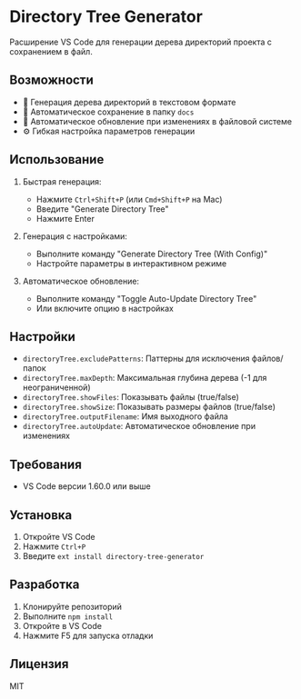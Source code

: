# Directory Tree Generator

Расширение VS Code для генерации дерева директорий проекта с сохранением в файл.

## Возможности

- 🌳 Генерация дерева директорий в текстовом формате
- 📁 Автоматическое сохранение в папку `docs`
- 🔄 Автоматическое обновление при изменениях в файловой системе
- ⚙️ Гибкая настройка параметров генерации

## Использование

1. Быстрая генерация:
   - Нажмите `Ctrl+Shift+P` (или `Cmd+Shift+P` на Mac)
   - Введите "Generate Directory Tree"
   - Нажмите Enter

2. Генерация с настройками:
   - Выполните команду "Generate Directory Tree (With Config)"
   - Настройте параметры в интерактивном режиме

3. Автоматическое обновление:
   - Выполните команду "Toggle Auto-Update Directory Tree"
   - Или включите опцию в настройках

## Настройки

- `directoryTree.excludePatterns`: Паттерны для исключения файлов/папок
- `directoryTree.maxDepth`: Максимальная глубина дерева (-1 для неограниченной)
- `directoryTree.showFiles`: Показывать файлы (true/false)
- `directoryTree.showSize`: Показывать размеры файлов (true/false)
- `directoryTree.outputFilename`: Имя выходного файла
- `directoryTree.autoUpdate`: Автоматическое обновление при изменениях

## Требования

- VS Code версии 1.60.0 или выше

## Установка

1. Откройте VS Code
2. Нажмите `Ctrl+P`
3. Введите `ext install directory-tree-generator`

## Разработка

1. Клонируйте репозиторий
2. Выполните `npm install`
3. Откройте в VS Code
4. Нажмите F5 для запуска отладки

## Лицензия

MIT 